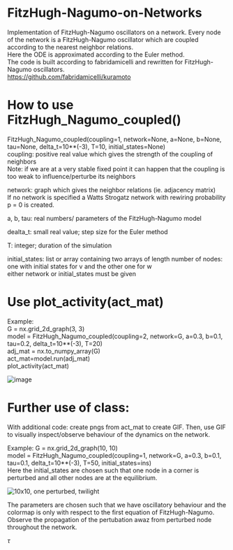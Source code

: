 # FitzHugh-Nagumo-on-Networks
Implementation of FitzHugh-Nagumo oscillators on a network.
Every node of the network is a FitzHugh-Nagumo oscillator which are coupled according to the nearest neighbor relations. \
Here the ODE is approximated according to the Euler method. \
The code is built according to fabridamicelli and rewritten for FitzHugh-Nagumo oscillators. \
https://github.com/fabridamicelli/kuramoto

# How to use FitzHugh_Nagumo_coupled()
FitzHugh_Nagumo_coupled(coupling=1, network=None, a=None, b=None, tau=None, delta_t=10**(-3), T=10, initial_states=None) \
coupling: positive real value which gives the strength of the coupling of neighbors \
          Note: if we are at a very stable fixed point it can happen that the coupling is too weak to influence/perturbe its neighbors 
          
network: graph which gives the neighbor relations (ie. adjacency matrix) \
         If no network is specified a Watts Strogatz network with rewiring probability p = 0 is created.
         
a, b, tau: real numbers/ parameters of the FitzHugh-Nagumo model

dealta_t: small real value; step size for the Euler method

T: integer; duration of the simulation

initial_states: list or array containing two arrays of length number of nodes: one with initial states for v and the other one for w \
either network or initial_states must be given
          
# Use plot_activity(act_mat)
Example: \
G = nx.grid_2d_graph(3, 3) \
model = FitzHugh_Nagumo_coupled(coupling=2, network=G, a=0.3, b=0.1, tau=0.2, delta_t=10**(-3), T=20) \
adj_mat = nx.to_numpy_array(G) \
act_mat=model.run(adj_mat) \
plot_activity(act_mat)


![image](https://user-images.githubusercontent.com/104760326/188576765-893c7b97-43e5-458e-85de-4273d5efa95b.png)


# Further use of class: 
With additional code: create pngs from act_mat to create GIF. Then, use GIF to visually inspect/observe behaviour of the dynamics on the network. 

Example: G = nx.grid_2d_graph(10, 10) \
model = FitzHugh_Nagumo_coupled(coupling=1, network=G, a=0.3, b=0.1, tau=0.1, delta_t=10**(-3), T=50, initial_states=ins) \
Here the initial_states are chosen such that one node in a corner is perturbed and all other nodes are at the equilibrium.


![10x10, one perturbed, twilight](https://user-images.githubusercontent.com/104760326/188586292-599d7e96-57f2-4e70-a445-8ad671d5f781.gif)

The parameters are chosen such that we have oscillatory behaviour and the colormap is only with respect to the first equation of FitzHugh-Nagumo. \
Observe the propagation of the pertubation awaz from perturbed node throughout the network.


$\tau$
